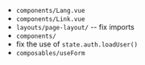 - `components/Lang.vue`
- `components/Link.vue`
- `layouts/page-layout/` -- fix imports
- `components/`
- fix the use of `state.auth.loadUser()`
- `composables/useForm`
